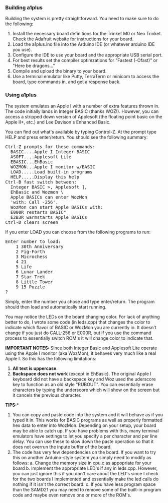 ### Building a1plus ###

Building the system is pretty straightforward. You need to make sure to do the following:
1. Install the necessary board definitions for the Trinket M0 or Neo Trinket. Check the Adafruit
website for instructions for your board.
3. Load the a1plus.ino file into the Arduino IDE (or whatever arduino IDE you use).
4. Configure the IDE to use your board and the appropriate USB serial port.
6. For best results set the compiler optimzations for "Fastest (-Ofast)" or "Here be dragons..."
7. Compile and upload the binary to your board.
8. Use a terminal emulator like Putty, TerraTerm or minicom to access the board, type commands in, and
get a response back.

### Using a1plus ###

The system emulates an Apple I with a number of extra features thrown in. The code initially lands
in Integer BASIC (thanks WOZ!). However, you can access a stripped down version of Applesoft (the
floating point basic on the Apple II+, etc.) and Lee Davison's Enhanced Basic. 

You can find out what's available by typing Control-Z. At the prompt type HELP and press enter/return.
You should see the following summary:
<pre>
Ctrl-Z prompts for these commands:
  BASIC....Apple I Integer BASIC
  ASOFT....Applesoft Lite
  EBASIC...EhBasic
  WOZMON...Apple I monitor w/BASIC
  LOAD.....Load built-in programs
  HELP.....Display this help
Ctrl-B fast switch between:
  Integer BASIC >, Applesoft ], 
  EhBasic and Wozmon \
  Apple BASICs can enter WozMon
  'with: Call -256'.
  WozMon can start Apple BASICs with:
  E000R restarts BASIC"
  E2B3R warmstarts Apple BASICs
Ctrl-D clears screen
</pre>
If you enter LOAD you can choose from the following programs to run:
<pre>
Enter number to load:
    1 30th Anniversary
    2 Fig-Forth
    3 Microchess
    4 21
    5 Life
    6 Lunar Lander
    7 Star Trek
    8 Little Tower
    9 15 Puzzle
?
</pre>
Simply, enter the number you chose and type enter/return. The program should then load and automatically start running.

You may notice the LEDs on the board changing color. For lack of anything better to do, I wrote some code (in leds.cpp) that changes the color to indicate which flavor of BASIC or WozMon you are currently in. It doesn't change if you just do CALL-256 or E000R, but if you use the command process to essentially switch ROM's it will change color to indicate that.

**IMPORTANT NOTES:** Since both Integer Basic and Applesoft Lite operate using the Apple I monitor (aka WozMon), it behaves very much like a real Apple I. So this has the following limitations:
1. **All text is uppercase**.
2. **Backspace does not work** (except in EhBasic). The original Apple I keyboard did not have a backspace key and Woz used the uderscore key to function as an old style "RUBOUT". You can essentially erase characters by typing the underscore which will show on the screen but it cancels the previous character.

**TIPS:*** 
1. You can copy and paste code into the system and it will behave as if you typed it in. This works for BASIC programs as well as properly formatted hex data to enter into WozMon. Depending on your setup, your board may be able to catch up. If you have problems with this, many terminal emulators have settings to let you specify a per character and per line delay. You can use these to slow down the paste operation so that it does not overrun the inpute buffer of the board.
2. The code has very few dependencies on the board. If you want to try this on another Arduino-style system you simply need to modify as follows:
a. Change the memory size in cpu.c as appopriate for your board
b. Implement the appropriate LED's if any in leds.cpp. However, you can just ignore this if you don't care about the LED's since I check for the two boards I implemented and essentially make the led calls do nothing if it isn't the correct board.
c. If you have less program space than the SAMD21 you may need to remove some of the built-in program code and maybe even remove one or more of the ROM's.

